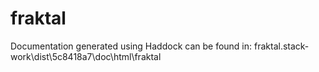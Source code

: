 # fraktal
Documentation generated using Haddock can be found in: fraktal\.stack-work\dist\5c8418a7\doc\html\fraktal